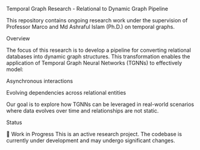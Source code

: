 Temporal Graph Research - Relational to Dynamic Graph Pipeline

This repository contains ongoing research work under the supervision of Professor Marco and Md Ashraful Islam (Ph.D.) on temporal graphs.

Overview

The focus of this research is to develop a pipeline for converting relational databases into dynamic graph structures. This transformation enables the application of Temporal Graph Neural Networks (TGNNs) to effectively model:

Asynchronous interactions

Evolving dependencies across relational entities

Our goal is to explore how TGNNs can be leveraged in real-world scenarios where data evolves over time and relationships are not static.

Status

🚧 Work in Progress
This is an active research project. The codebase is currently under development and may undergo significant changes.